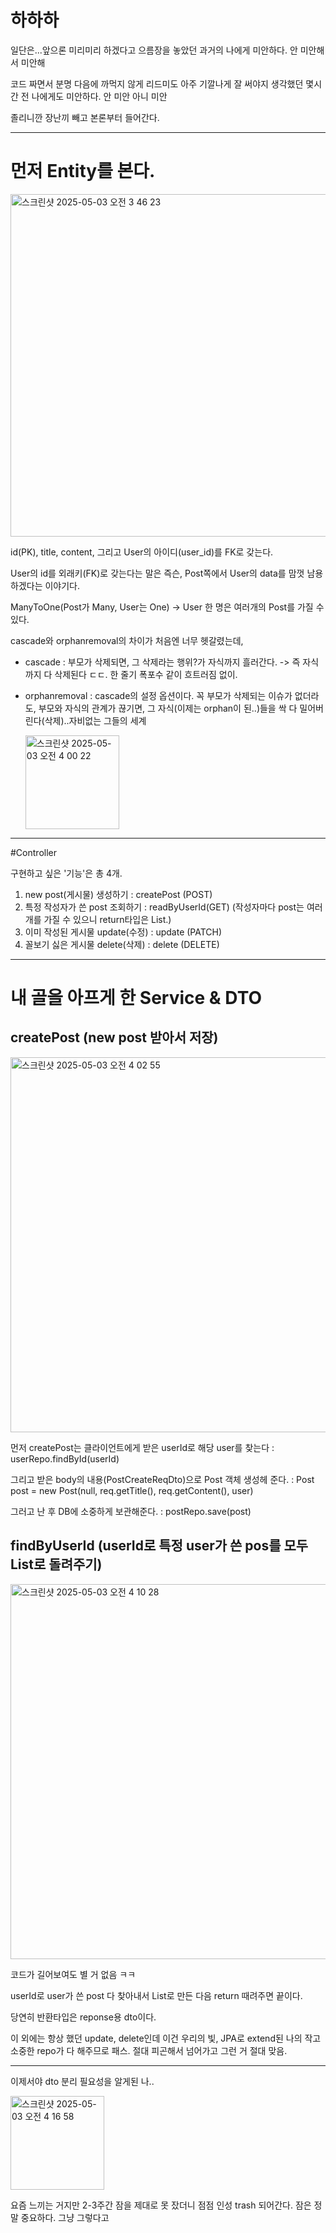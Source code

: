 # 하하하

일단은...앞으론 미리미리 하겠다고 으름장을 놓았던 과거의 나에게 미안하다. 안 미안해서 미안해

코드 짜면서 분명 다음에 까먹지 않게 리드미도 아주 기깔나게 잘 써야지 생각했던 몇시간 전 나에게도 미안하다. 안 미안 아니 미안

졸리니깐 장난끼 빼고 본론부터 들어간다.

---

# 먼저 Entity를 본다.

<img width="548" alt="스크린샷 2025-05-03 오전 3 46 23" src="https://github.com/user-attachments/assets/51212cfc-e059-4e86-aa7a-60933363bd73" />

id(PK), title, content, 그리고 User의 아이디(user_id)를 FK로 갖는다.

User의 id를 외래키(FK)로 갖는다는 말은 즉슨, Post쪽에서 User의 data를 맘껏 남용하겠다는 이야기다.

ManyToOne(Post가 Many, User는 One) -> User 한 명은 여러개의 Post를 가질 수 있다.

cascade와 orphanremoval의 차이가 처음엔 너무 헷갈렸는데,

- cascade : 부모가 삭제되면, 그 삭제라는 행위?가 자식까지 흘러간다. -> 즉 자식까지 다 삭제된다 ㄷㄷ. 한 줄기 폭포수 같이 흐트러짐 없이.
- orphanremoval : cascade의 설정 옵션이다. 꼭 부모가 삭제되는 이슈가 없더라도, 부모와 자식의 관계가 끊기면, 그 자식(이제는 orphan이 된..)들을 싹 다 밀어버린다(삭제)..자비없는 그들의 세계

  <img width="150" alt="스크린샷 2025-05-03 오전 4 00 22" src="https://github.com/user-attachments/assets/794486be-7b68-4974-a60e-a7471dc4a1b7" />


---

#Controller

구현하고 싶은 '기능'은 총 4개.
1. new post(게시물) 생성하기 : createPost (POST)
2. 특정 작성자가 쓴 post 조회하기 : readByUserId(GET)
   (작성자마다 post는 여러개를 가질 수 있으니 return타입은 List.)
3. 이미 작성된 게시물 update(수정) : update (PATCH)
4. 꼴보기 싫은 게시물 delete(삭제) : delete (DELETE)

---

# 내 골을 아프게 한 Service & DTO

## createPost (new post 받아서 저장)
<img width="600" alt="스크린샷 2025-05-03 오전 4 02 55" src="https://github.com/user-attachments/assets/b84e0209-4f07-400f-9068-8ae05ee685a0" />

먼저 createPost는 클라이언트에게 받은 userId로 해당 user를 찾는다 : userRepo.findById(userId)

그리고 받은 body의 내용(PostCreateReqDto)으로 Post 객체 생성헤 준다. : Post post = new Post(null, req.getTitle(), req.getContent(), user)

그러고 난 후 DB에 소중하게 보관해준다. : postRepo.save(post)


## findByUserId (userId로 특정 user가 쓴 pos를 모두 List로 돌려주기)

<img width="600" alt="스크린샷 2025-05-03 오전 4 10 28" src="https://github.com/user-attachments/assets/8ae7d227-6bab-4be5-8302-22cdb3b8e146" />

코드가 길어보여도 별 거 없음 ㅋㅋ 

userId로 user가 쓴 post 다 찾아내서 List<PostReadResDto>로 만든 다음 return 때려주면 끝이다.

당연히 반환타입은 reponse용 dto이다. 

이 외에는 항상 했던 update, delete인데 이건 우리의 빛, JPA로 extend된 나의 작고 소중한 repo가 다 해주므로 패스. 절대 피곤해서 넘어가고 그런 거 절대 맞음.

---

이제서야 dto 분리 필요성을 알게된 나..

<img width="150" alt="스크린샷 2025-05-03 오전 4 16 58" src="https://github.com/user-attachments/assets/8a783633-da16-4a6a-a494-45cade0f1716" />

요즘 느끼는 거지만 2-3주간 잠을 제대로 못 잤더니 점점 인성 trash 되어간다. 잠은 정말 중요하다. 그냥 그렇다고
